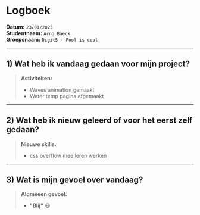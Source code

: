 # Logboek

**Datum:** `23/01/2025`  
**Studentnaam:** `Arno Baeck`  
**Groepsnaam:** `Digit5 - Pool is cool`

---
## 1) Wat heb ik vandaag gedaan voor mijn project?

> **Activiteiten:**  
> - Waves animation gemaakt
> - Water temp pagina afgemaakt

---
## 2) Wat heb ik nieuw geleerd of voor het eerst zelf gedaan?

> **Nieuwe skills:**  
> - css overflow mee leren werken

---
## 3) Wat is mijn gevoel over vandaag?

> **Algmeeen gevoel:**  
> - **"Blij"** :smiley:  